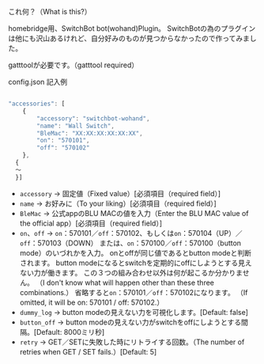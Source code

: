 これ何？（What is this?）

homebridge用、SwitchBot bot(wohand)Plugin。
SwitchBotの為のプラグインは他にも沢山あるけれど、自分好みのものが見つからなかったので作ってみました。

gatttoolが必要です。（gatttool required）

config.json 記入例
```js

"accessories": [
    {
        "accessory": "switchbot-wohand",
        "name": "Wall Switch",
        "BleMac": "XX:XX:XX:XX:XX:XX",
        "on": "570101",
        "off": "570102"
    },
  {
  ～
  }]
```

* `accessory` → 固定値（Fixed value）[必須項目（required field）]
* `name` → お好みに（To your liking）[必須項目（required field）]
* `BleMac` → 公式appのBLU MACの値を入力（Enter the BLU MAC value of the official app）[必須項目（required field）]
* `on`、`off` → `on`：570101／`off`：570102、もしくは`on`：570104（UP）／`off`：570103（DOWN）
または、`on`：570100／`off`：570100（button mode）のいづれかを入力。
onとoffが同じ値であるとbutton modeと判断されます。
button modeになるとswitchを定期的にoffにしようとする見えない力が働きます。
この３つの組み合わせ以外は何が起こるか分かりません。
（I don't know what will happen other than these three combinations.）
省略すると`on`：570101／`off`：570102になります。
（If omitted, it will be on: 570101 / off: 570102.）
* `dummy_log` → button modeの見えない力を可視化します。[Default: false]
* `button_off` → button modeの見えない力がswitchをoffにしようとする間隔。[Default: 8000ミリ秒]
* `retry` → GET／SETに失敗した時にリトライする回数。（The number of retries when GET / SET fails.）[Default: 5]
